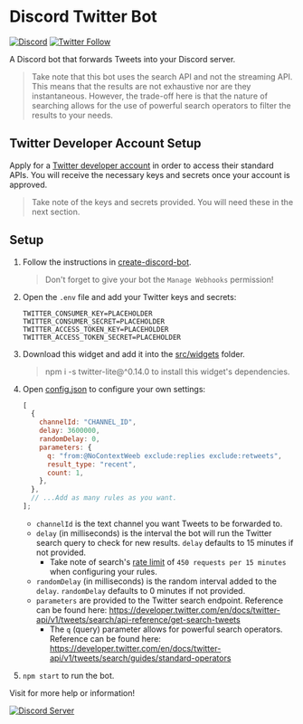 # Discord Twitter Bot

[![Discord](https://discordapp.com/api/guilds/258167954913361930/embed.png)](https://discord.gg/WjEFnzC) [![Twitter Follow](https://img.shields.io/twitter/follow/peterthehan.svg?style=social)](https://twitter.com/peterthehan)

A Discord bot that forwards Tweets into your Discord server.

> Take note that this bot uses the search API and not the streaming API. This means that the results are not exhaustive nor are they instantaneous. However, the trade-off here is that the nature of searching allows for the use of powerful search operators to filter the results to your needs.

## Twitter Developer Account Setup

Apply for a [Twitter developer account](https://developer.twitter.com/en/apply-for-access) in order to access their standard APIs. You will receive the necessary keys and secrets once your account is approved.

> Take note of the keys and secrets provided. You will need these in the next section.

## Setup

1. Follow the instructions in [create-discord-bot](https://github.com/peterthehan/create-discord-bot).

   > Don't forget to give your bot the `Manage Webhooks` permission!

2. Open the `.env` file and add your Twitter keys and secrets:

   ```
   TWITTER_CONSUMER_KEY=PLACEHOLDER
   TWITTER_CONSUMER_SECRET=PLACEHOLDER
   TWITTER_ACCESS_TOKEN_KEY=PLACEHOLDER
   TWITTER_ACCESS_TOKEN_SECRET=PLACEHOLDER
   ```

3. Download this widget and add it into the [src/widgets](https://github.com/peterthehan/create-discord-bot/tree/master/app/src/widgets) folder.

   > npm i -s twitter-lite@^0.14.0 to install this widget's dependencies.

4. Open [config.json](https://github.com/peterthehan/discord-twitter-bot/blob/master/config.json) to configure your own settings:

   ```js
   [
     {
       channelId: "CHANNEL_ID",
       delay: 3600000,
       randomDelay: 0,
       parameters: {
         q: "from:@NoContextWeeb exclude:replies exclude:retweets",
         result_type: "recent",
         count: 1,
       },
     },
     // ...Add as many rules as you want.
   ];
   ```

   - `channelId` is the text channel you want Tweets to be forwarded to.
   - `delay` (in milliseconds) is the interval the bot will run the Twitter search query to check for new results. `delay` defaults to 15 minutes if not provided.
     - Take note of search's [rate limit](https://developer.twitter.com/en/docs/twitter-api/v1/rate-limits) of `450 requests per 15 minutes` when configuring your rules.
   - `randomDelay` (in milliseconds) is the random interval added to the `delay`. `randomDelay` defaults to 0 minutes if not provided.
   - `parameters` are provided to the Twitter search endpoint. Reference can be found here: https://developer.twitter.com/en/docs/twitter-api/v1/tweets/search/api-reference/get-search-tweets
     - The `q` (query) parameter allows for powerful search operators. Reference can be found here: https://developer.twitter.com/en/docs/twitter-api/v1/tweets/search/guides/standard-operators

5. `npm start` to run the bot.

Visit for more help or information!

<a href="https://discord.gg/WjEFnzC">
  <img src="https://discordapp.com/api/guilds/258167954913361930/embed.png?style=banner2" title="Discord Server"/>
</a>
